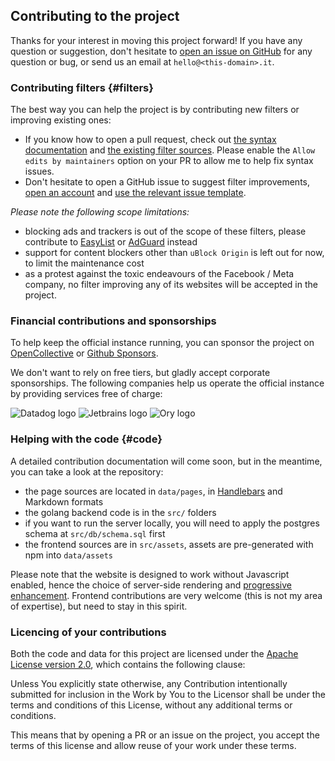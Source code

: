 ## Contributing to the project

Thanks for your interest in moving this project forward! If you have any question or suggestion, don't hesitate to
[open an issue on GitHub](https://github.com/letsblockit/letsblockit/issues) for any question or bug, or send us an email
at `hello@<this-domain>.it`.

### Contributing filters {#filters}

The best way you can help the project is by contributing new filters or improving existing ones:

- If you know how to open a pull request, check out
  [the syntax documentation](https://github.com/letsblockit/letsblockit/blob/main/data/filters/README.md) and
  [the existing filter sources](https://github.com/letsblockit/letsblockit/tree/main/data/filters). Please enable the
  `Allow edits by maintainers` option on your PR to allow me to help fix syntax issues.
- Don't hesitate to open a GitHub issue to suggest filter improvements, [open an account](https://github.com/join)
  and [use the relevant issue template](https://github.com/letsblockit/letsblockit/issues/new/choose).

*Please note the following scope limitations:*

- blocking ads and trackers is out of the scope of these filters, please contribute to
  [EasyList](https://easylist.to/) or [AdGuard](https://kb.adguard.com/en/general/adguard-ad-filters) instead
- support for content blockers other than `uBlock Origin` is left out for now, to limit the maintenance cost
- as a protest against the toxic endeavours of the Facebook / Meta company, no filter improving any of its websites will
  be accepted in the project.

### Financial contributions and sponsorships

To help keep the official instance running, you can sponsor the project on
[OpenCollective](https://opencollective.com/letsblockit) or
[Github Sponsors](https://github.com/sponsors/letsblockit).

We don't want to rely on free tiers, but gladly accept corporate sponsorships.
The following companies help us operate the official instance by providing services free of charge:

![Datadog logo](/assets/sponsors/logo-datadog.svg "Thanks to Datadog for providing free monitoring for servers hosting the official instance")
![Jetbrains logo](/assets/sponsors/logo-jetbrains.svg "Thanks to Jetbrains for providing free GoLand licenses")
![Ory logo](/assets/sponsors/logo-ory.svg "Thanks to Ory for powering the official instance's account management with Ory Network")

### Helping with the code {#code}

A detailed contribution documentation will come soon, but in the meantime, you can take a look at the repository:

- the page sources are located in `data/pages`, in [Handlebars](https://handlebarsjs.com/guide/) and Markdown formats
- the golang backend code is in the `src/` folders
- if you want to run the server locally, you will need to apply the postgres schema at `src/db/schema.sql` first
- the frontend sources are in `src/assets`, assets are pre-generated with npm into `data/assets`

Please note that the website is designed to work without Javascript enabled, hence the choice of server-side rendering
and [progressive enhancement](https://developer.mozilla.org/en-US/docs/Glossary/Progressive_Enhancement). Frontend
contributions are very welcome (this is not my area of expertise), but need to stay in this spirit.

### Licencing of your contributions

Both the code and data for this project are licensed under the
[Apache License version 2.0](https://github.com/letsblockit/letsblockit/blob/main/LICENSE.txt), which contains the following
clause:

<div class="alert alert-secondary me-md-5 ms-md-5" role="alert">
Unless You explicitly state otherwise, any Contribution intentionally submitted for inclusion in the Work by You
to the Licensor shall be under the terms and conditions of this License, without any additional terms or conditions.
</div>

This means that by opening a PR or an issue on the project, you accept the terms of this license and allow reuse of your
work under these terms.
